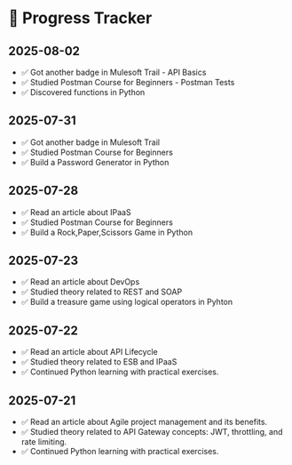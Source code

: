 # 🚀 Progress Tracker

## 2025-08-02
- ✅ Got another badge in Mulesoft Trail - API Basics
- ✅ Studied Postman Course for Beginners - Postman Tests
- ✅ Discovered functions in Python

## 2025-07-31
- ✅ Got another badge in Mulesoft Trail
- ✅ Studied Postman Course for Beginners
- ✅ Build a Password Generator in Python

## 2025-07-28
- ✅ Read an article about IPaaS
- ✅ Studied Postman Course for Beginners
- ✅ Build a Rock,Paper,Scissors Game in Python

## 2025-07-23
- ✅ Read an article about DevOps
- ✅ Studied theory related to REST and SOAP
- ✅ Build a treasure game using logical operators in Pyhton

## 2025-07-22
- ✅ Read an article about API Lifecycle
- ✅ Studied theory related to ESB and IPaaS
- ✅ Continued Python learning with practical exercises.

## 2025-07-21
- ✅ Read an article about Agile project management and its benefits.
- ✅ Studied theory related to API Gateway concepts: JWT, throttling, and rate limiting.
- ✅ Continued Python learning with practical exercises.
